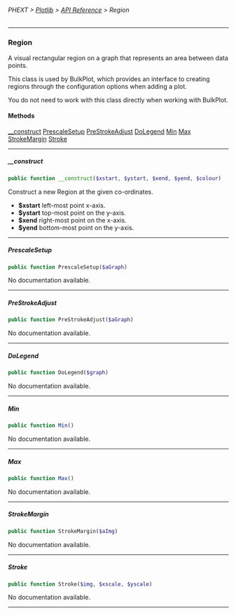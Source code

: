 ###### PHEXT > [Plotlib](../README.md) > [API Reference](index.md) > Region
------
### Region
A visual rectangular region on a graph that represents an area between data points.

This class is used by BulkPlot, which provides an interface to creating regions through the configuration options when adding a plot.

You do not need to work with this class directly when working with BulkPlot.
#### Methods
[__construct](#__construct)
[PrescaleSetup](#prescalesetup)
[PreStrokeAdjust](#prestrokeadjust)
[DoLegend](#dolegend)
[Min](#min)
[Max](#max)
[StrokeMargin](#strokemargin)
[Stroke](#stroke)

------
##### __construct
```php
public function __construct($xstart, $ystart, $xend, $yend, $colour) 
```
Construct a new Region at the given co-ordinates.

- **$xstart** left-most point x-axis.
- **$ystart** top-most point on the y-axis.
- **$xend** right-most point on the x-axis.
- **$yend** bottom-most point on the y-axis.


------
##### PrescaleSetup
```php
public function PrescaleSetup($aGraph) 
```
No documentation available.


------
##### PreStrokeAdjust
```php
public function PreStrokeAdjust($aGraph) 
```
No documentation available.


------
##### DoLegend
```php
public function DoLegend($graph) 
```
No documentation available.


------
##### Min
```php
public function Min() 
```
No documentation available.


------
##### Max
```php
public function Max() 
```
No documentation available.


------
##### StrokeMargin
```php
public function StrokeMargin($aImg) 
```
No documentation available.


------
##### Stroke
```php
public function Stroke($img, $xscale, $yscale) 
```
No documentation available.


------

